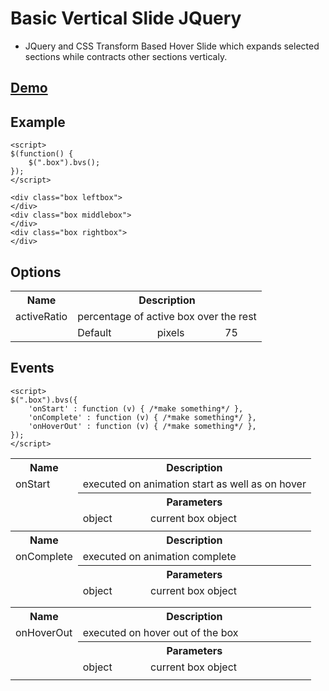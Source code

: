 Basic Vertical Slide JQuery
===========================
- JQuery and CSS Transform Based Hover Slide which expands selected sections while contracts other sections verticaly.

[Demo](http://basic-vertical-slide.zholpe.com/)
-------

Example
-------

    <script>
    $(function() {
        $(".box").bvs();
    });
    </script>
    
    <div class="box leftbox">
    </div>
    <div class="box middlebox">
    </div>
    <div class="box rightbox">
    </div>
    

Options
-------


<table>
    <tr>
        <th>
            Name
        </th>
        <th colspan=3>
            Description
        </th>
    </tr>
    <tr>
        <td>
            activeRatio
        </td>
        <td colspan=3>
            percentage of active box over the rest
        </td>
    </tr>
    <tr>
        <td>
        </td>
        <td>
            Default
        </td>
        <td>
            pixels
        </td>
        <td>
            75
        </td>
    </tr>
</table>

Events
-------

    <script>
    $(".box").bvs({
        'onStart' : function (v) { /*make something*/ },
        'onComplete' : function (v) { /*make something*/ },
        'onHoverOut' : function (v) { /*make something*/ },
    });
    </script>


<table>
    <tr>
        <th>
            Name
        </th>
        <th colspan=2>
            Description
        </th>
    </tr>
    <tr>
        <td>
            onStart
        </td>
        <td colspan=2>
            executed on animation start as well as on hover
        </td>
    </tr>
    <tr>
        <td>
        </td>
        <th colspan=2>
            Parameters
        </th>
    </tr>
    <tr>
        <td>
        </td>
        <td>
            object
        </td>
        <td>
            current box object
        </td>
    </tr>
    <tr>
        <td>
        </td>
    </tr>
    <tr>
        <th>
            Name
        </th>
        <th colspan=2>
            Description
        </th>
    </tr>
    <tr>
        <td>
            onComplete
        </td>
        <td colspan=2>
            executed on animation complete
        </td>
    </tr>
    <tr>
        <td>
        </td>
        <th colspan=2>
            Parameters
        </th>
    </tr>
    <tr>
        <td>
        </td>
        <td>
            object
        </td>
        <td>
            current box object
        </td>
    </tr>
    <tr>
        <td>
        </td>
    </tr>
    <tr>
        <td>
        </td>
    </tr>
    <tr>
        <th>
            Name
        </th>
        <th colspan=2>
            Description
        </th>
    </tr>
    <tr>
        <td>
            onHoverOut
        </td>
        <td colspan=2>
            executed on hover out of the box
        </td>
    </tr>
    <tr>
        <td>
        </td>
        <th colspan=2>
            Parameters
        </th>
    </tr>
    <tr>
        <td>
        </td>
        <td>
            object
        </td>
        <td>
            current box object
        </td>
    </tr>
    <tr>
        <td>
        </td>
    </tr>
</table>

